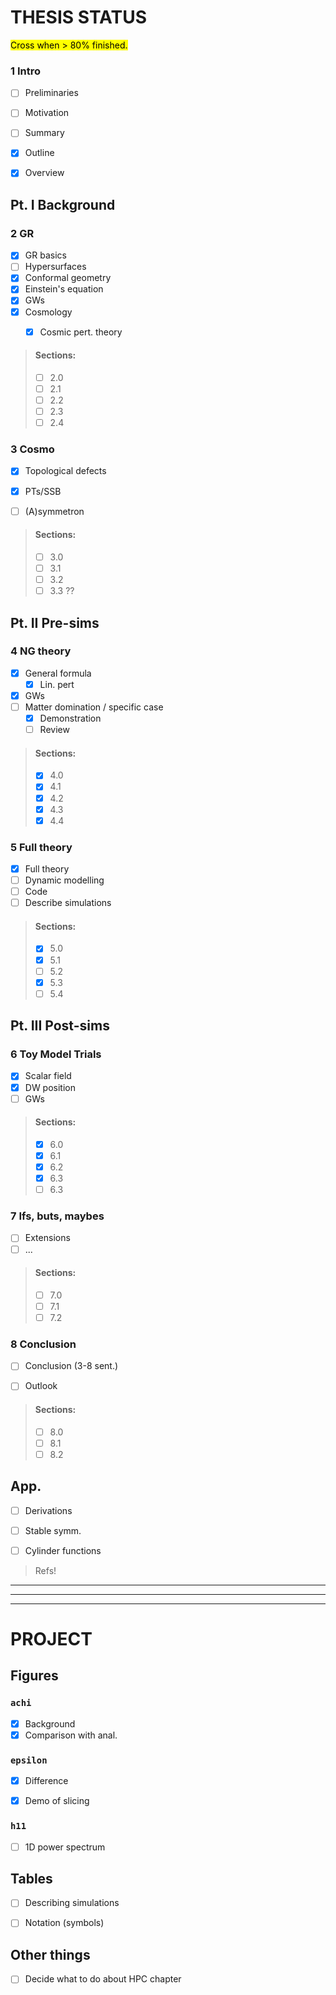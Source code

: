 # THESIS STATUS



<mark>Cross when > 80% finished.</mark>


### 1 Intro



- [ ] Preliminaries
- [ ] Motivation
- [ ] Summary
- [x] Outline
- [x] Overview



## Pt. I Background

### 2 GR

- [x] GR basics
- [ ] Hypersurfaces
- [x] Conformal geometry
- [x] Einstein's equation
- [x] GWs
- [x] Cosmology
  - [x] Cosmic pert. theory
  

> #### Sections:
> - [ ] 2.0 
> - [ ] 2.1
> - [ ] 2.2
> - [ ] 2.3 
> - [ ] 2.4



### 3 Cosmo

- [x] Topological defects
- [x] PTs/SSB
- [ ] (A)symmetron


> #### Sections:
> - [ ] 3.0 
> - [ ] 3.1
> - [ ] 3.2
> - [ ] 3.3 ??

## Pt. II Pre-sims

### 4 NG theory

- [x] General formula
  - [x] Lin. pert
- [x] GWs
- [ ] Matter domination / specific case
  - [x] Demonstration
  - [ ] Review

> #### Sections:
> - [x] 4.0 
> - [x] 4.1
> - [x] 4.2
> - [x] 4.3
> - [x] 4.4



### 5 Full theory

- [x] Full theory
- [ ] Dynamic modelling
- [ ] Code
- [ ] Describe simulations

> #### Sections:
> - [x] 5.0 
> - [x] 5.1
> - [ ] 5.2
> - [x] 5.3
> - [ ] 5.4


## Pt. III Post-sims

### 6 Toy Model Trials

- [x] Scalar field
- [x] DW position
- [ ] GWs

> #### Sections:
> - [x] 6.0 
> - [x] 6.1
> - [x] 6.2
> - [x] 6.3
> - [ ] 6.3


### 7 Ifs, buts, maybes

- [ ] Extensions
- [ ] ...

> #### Sections:
> - [ ] 7.0 
> - [ ] 7.1
> - [ ] 7.2


### 8 Conclusion

- [ ] Conclusion (3-8 sent.)
- [ ] Outlook


> #### Sections:
> - [ ] 8.0 
> - [ ] 8.1
> - [ ] 8.2


## App.

- [ ] Derivations
- [ ] Stable symm.
- [ ] Cylinder functions



> Refs!




______
______
______

# PROJECT

## Figures

### `achi`

- [x] Background 
- [x] Comparison with anal.

### `epsilon`

- [x] Difference
- [x] Demo of slicing


### `h11`

- [ ] 1D power spectrum


## Tables
- [ ] Describing simulations
- [ ] Notation (symbols)


## Other things

- [ ] Decide what to do about HPC chapter



